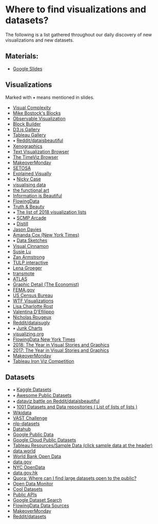 # Where to find visualizations and datasets?

The following is a list gathered throughout our daily discovery of new visualizations and new datasets.

## Materials:

- [Google Slides](https://bit.ly/vis-t03)

## Visualizations

Marked with ⭑ means mentioned in slides.

- [Visual Complexity](http://www.visualcomplexity.com/vc/)
- [Mike Bostock's Blocks](https://bl.ocks.org/mbostock)
- [Observable Visualization](https://beta.observablehq.com/collection/@observablehq/visualization)
- [Block Builder](https://blockbuilder.org/search)
- [D3.js Gallery](http://christopheviau.com/d3list/gallery.html)
- [Tableau Gallery](https://public.tableau.com/s/gallery)
- ⭑ [Reddit/dataisbeautiful](https://www.reddit.com/r/dataisbeautiful/top/?t=all)
- [Xenographics](https://xeno.graphics/)
- [Text Visualization Browser](http://textvis.lnu.se/)
- [The TimeViz Browser](https://vcg.informatik.uni-rostock.de/~ct/timeviz/timeviz.html)
- [MakeoverMonday](http://www.makeovermonday.co.uk/gallery/)
- [SETOSA](http://setosa.io/#/)
- [Explained Visually](http://setosa.io/ev/)
- ⭑ [Nicky Case](https://ncase.me/)
- [visualising data](http://www.visualisingdata.com/)
- [the functional art](http://www.thefunctionalart.com/)
- [Information is Beautiful](https://www.informationisbeautifulawards.com/)
- [FlowingData](https://flowingdata.com/)
- [Truth & Beauty](http://truth-and-beauty.net/)
- ⭑ [The list of 2018 visualization lists](http://www.maartenlambrechts.com/2018/12/31/the-list-of-2018-visualization-lists.html)
- ⭑ [SCMP Arcade](https://multimedia.scmp.com/culture/article/SCMP-printed-graphics-memory/index.html?src=ef2018_in_graphics)
- ⭑ [Distill](https://distill.pub/)
- [Jason Davies](https://www.jasondavies.com/)
- [Amanda Cox (New York Times)](https://www.nytimes.com/by/amanda-cox)
- ⭑ [Data Sketches](http://www.datasketch.es/)
- [Visual Cinnamon](https://www.visualcinnamon.com/)
- [Susie Lu](https://susielu.com)
- [Zan Armstrong](https://www.zanarmstrong.com/)
- [TULP interactive](http://tulpinteractive.com/)
- [Lena Groeger](https://lenagroeger.com/)
- [transmote](http://transmote.com/)
- [ATLAS](https://www.theatlas.com/)
- [Graphic Detail (The Economist)](https://www.economist.com/blogs/graphicdetail)
- [FEMA.gov](https://www.fema.gov/data-visualization)
- [US Census Bureau](https://www.census.gov/dataviz/)
- [WTF Visualizations](http://viz.wtf/)
- [Lisa Charlotte Rost](https://lisacharlotterost.de/)
- [Valentina D'Efilippo](http://www.valentinadefilippo.co.uk/)
- [Nicholas Rougeux](https://c82.net/)
- [Reddit/dataisugly](https://www.reddit.com/r/dataisugly/)
- ⭑ [Junk Charts](https://junkcharts.typepad.com/)
- [visualizing.org](https://www.visualizing.org/)
- [FlowingData New York Times](https://flowingdata.com/tag/new-york-times/)
- [2018: The Year in Visual Stories and Graphics](https://www.nytimes.com/interactive/2018/us/2018-year-in-graphics.html)
- [2017: The Year in Visual Stories and Graphics](https://www.nytimes.com/interactive/2017/12/21/us/2017-year-in-graphics.html)
- [MakeoverMonday](https://www.makeovermonday.co.uk/gallery/)
- [Tableau Iron Viz Competition](https://www.tableau.com/iron-viz/gallery)

## Datasets

- ⭑ [Kaggle Datasets](https://www.kaggle.com/datasets)
- ⭑ [Awesome Public Datasets](https://github.com/awesomedata/awesome-public-datasets)
- ⭑ [dataviz battle on Reddit/dataisbeautiful](https://www.reddit.com/r/dataisbeautiful/search?q=dataviz%20battle%20for%20the%20month%20of&restrict_sr=1&sort=new)
- ⭑ [1001 Datasets and Data repositories ( List of lists of lists )](https://dreamtolearn.com/ryan/1001_datasets)
- [Wikidata](https://www.wikidata.org/wiki/Wikidata:Main_Page)
- [VAST Challenge](http://vacommunity.org/tiki-index.php)
- [nlp-datasets](https://github.com/niderhoff/nlp-datasets)
- [Datahub](https://datahub.io/collections)
- [Google Public Data](https://www.google.com/publicdata/directory)
- [Google Cloud Public Datasets](https://console.cloud.google.com/marketplace/browse?filter=solution-type:dataset&pli=1)
- [Tableau Resources/Sample Data (click sample data at the header)](https://public.tableau.com/en-us/s/resources)
- [data.world](https://data.world/)
- [World Bank Open Data](https://data.worldbank.org/)
- [data.gov](https://www.data.gov/)
- [NYC OpenData](https://opendata.cityofnewyork.us/)
- [data.gov.hk](https://data.gov.hk/en/)
- [Quora: Where can I find large datasets open to the public?](https://www.quora.com/Where-can-I-find-large-datasets-open-to-the-public)
- [Open Data Monitor](https://opendatamonitor.eu/frontend/web/index.php)
- [Cool Datasets](https://cooldatasets.com/)
- [Public APIs](https://github.com/toddmotto/public-apis)
- [Google Dataset Search](https://toolbox.google.com/datasetsearch)
- [FlowingData Data Sources](https://flowingdata.com/category/statistics/data-sources/)
- [MakeoverMonday](https://www.makeovermonday.co.uk/data/)
- [Reddit/datasets](https://www.reddit.com/r/datasets/)
